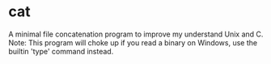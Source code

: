 # cat
A minimal file concatenation program to improve my understand Unix and C.
Note: This program will choke up if you read a binary on Windows, use the builtin 'type' command instead.
